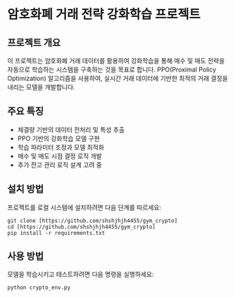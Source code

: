 # 암호화폐 거래 전략 강화학습 프로젝트

## 프로젝트 개요

이 프로젝트는 암호화폐 거래 데이터를 활용하여 강화학습을 통해 매수 및 매도 전략을 자동으로 학습하는 시스템을 구축하는 것을 목표로 합니다. PPO(Proximal Policy Optimization) 알고리즘을 사용하여, 실시간 거래 데이터에 기반한 최적의 거래 결정을 내리는 모델을 개발합니다.

## 주요 특징

- 체결량 기반의 데이터 전처리 및 특성 추출
- PPO 기반의 강화학습 모델 구현
- 학습 파라미터 조정과 모델 최적화
- 매수 및 매도 시점 결정 로직 개발
- 추가 잔고 관리 로직 설계 고려 중

## 설치 방법

프로젝트를 로컬 시스템에 설치하려면 다음 단계를 따르세요:

```
git clone [https://github.com/shshjhjh4455/gym_crypto]
cd [https://github.com/shshjhjh4455/gym_crypto]
pip install -r requirements.txt
```

## 사용 방법

모델을 학습시키고 테스트하려면 다음 명령을 실행하세요:

```
python crypto_env.py
```
